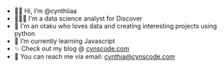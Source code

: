 - 👋🏾 Hi, I’m @cynthiiaa
- 👩🏾‍💻 I'm a data science analyst for Discover
- 🍥 I'm an otaku who loves data and creating interesting projects using python
- 🌱 I’m currently learning Javascript
- ✨ Check out my blog @ [cynscode.com](https://cynscode.com)
- 📨 You can reach me via email: cynthia@cynscode.com

<!---
cynthiiaa/cynthiiaa is a ✨ special ✨ repository because its `README.md` (this file) appears on your GitHub profile.
You can click the Preview link to take a look at your changes.

- 💞️ I’m looking to collaborate on ...
--->
